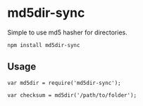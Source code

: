 # md5dir-sync
Simple to use md5 hasher for directories.

	npm install md5dir-sync
    
 ## Usage
 
 ```
 var md5dir = require('md5dir-sync');
 
 var checksum = md5dir('/path/to/folder');
 ```

